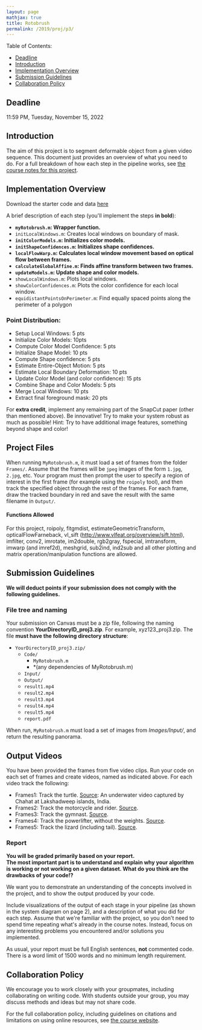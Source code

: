 ```yaml
---
layout: page
mathjax: true
title: Rotobrush
permalink: /2019/proj/p3/
---
```


Table of Contents:
- [Deadline](#due)
- [Introduction](#intro)
- [Implementation Overview](#system_overview)
- [Submission Guidelines](#sub)
- [Collaboration Policy](#coll)

<a name='due'></a>
## Deadline
11:59 PM, Tuesday, November 15, 2022

<a name='intro'></a>
## Introduction

The aim of this project is to segment deformable object from a given video sequence.
This document just provides an overview of what you need to do.  For a full breakdown of how each step in the pipeline works, see <a href="https://cmsc426.github.io/rotobrush/">the course notes for this project</a>.

<a name='system_overview'></a>
## Implementation Overview

Download the starter code and data <a href="https://www.dropbox.com/s/32fa11l5pnakcph/CMSC426_P3.zip"> here </a>


A brief description of each step (you'll implement the steps **in bold**):
- **`myRotobrush.m`:  Wrapper function.**
- `initLocalWindows.m`:  Creates local windows on boundary of mask.
- **`initColorModels.m`:   Initializes color models.**
- **`initShapeConfidences.m`: Initializes shape confidences.**
- **`localFlowWarp.m`:  Calculates local window movement based on optical flow between frames.**
- **`calculateGlobalAffine.m`:  Finds affine transform between two frames.**
- **`updateModels.m`:  Update shape and color models.**
- `showLocalWindows.m`:  Plots local windows.
- `showColorConfidences.m`: Plots the color confidence for each local window.
- `equidistantPointsOnPerimeter.m`: Find equally spaced points along the perimeter of a polygon


### Point Distribution:
- Setup Local Windows: 5 pts
- Initialize Color Models: 10pts
- Compute Color Model Confidence: 5 pts
- Initialize Shape Model: 10 pts
- Compute Shape confidence: 5 pts
- Estimate Entire-Object Motion: 5 pts
- Estimate Local Boundary Deformation: 10 pts
- Update Color Model (and color confidence): 15 pts
- Combine Shape and Color Models: 5 pts
- Merge Local Windows: 10 pts
- Extract final foreground mask: 20 pts

For **extra credit**, implement any remaining part of the SnapCut paper (other than mentioned above). Be innovative!
Try to make your system robust as much as possible! Hint: Try to have additional image features, something beyond shape and color!


## Project Files

When running `MyRotobrush.m`, it must load a set of frames from the folder `Frames/`. Assume
that the frames will be `jpeg` images of the form `1.jpg`, `2.jpg`, etc. Your program must then
prompt the user to specify a region of interest in the first frame (for example using the
`roipoly` tool), and then track the specified object through the rest of the frames. For each
frame, draw the tracked boundary in red and save the result with the same filename in
`Output/`.

#### Functions Allowed

For this project, roipoly, fitgmdist, estimateGeometricTransform, opticalFlowFarneback, vl_sift (http://www.vlfeat.org/overview/sift.html), imfilter, conv2, imrotate, im2double, rgb2gray, fspecial, imtransform, imwarp (and imref2d), meshgrid, sub2ind, ind2sub and all other plotting and matrix operation/manipulation functions are allowed.

<a name='sub'></a>
## Submission Guidelines
<b> We will deduct points if your submission does not comply with the following guidelines.</b>

### File tree and naming

Your submission on Canvas must be a zip file, following the naming convention **YourDirectoryID_proj3.zip**.  For example, xyz123_proj3.zip.  The file **must have the following directory structure**:

- `YourDirectoryID_proj3.zip/`
    - `Code/`
        - `MyRotobrush.m`
        - *(any dependencies of MyRotobrush.m)
    - `Input/`
    - `Output/`
    - `result1.mp4`
    - `result2.mp4`
    - `result3.mp4`
    - `result4.mp4`
    - `result5.mp4`
    - `report.pdf`


When run, `MyRotobrush.m` must load a set of images from *Images/Input/*, and return
the resulting panorama.

## Output Videos

You have been provided the frames from five video clips. Run your code on each set of
frames and create videos, named as indicated above. For each video track the following:

- Frames1: Track the turtle. <a href="">Source</a>: An underwater video captured by Chahat at Lakshadweep islands, India.
- Frames2: Track the motorcycle and rider. <a href="https://www.youtube.com/watch?v=jhxCJLm4C-0">Source</a>.
- Frames3: Track the gymnast. <a href="https://www.youtube.com/watch?v=gMNCwgXtQIw">Source</a>.
- Frames4: Track the powerlifter, without the weights. <a href="https://www.youtube.com/watch?v=EiqEFUFM-KI">Source</a>.
- Frames5: Track the lizard (including tail). <a href="https://www.youtube.com/watch?v=Mp1R4Lxoj5c">Source</a>.


### Report
**You will be graded primarily based on your report.**  
**The most important part is to understand and explain why your algorithm is working or not working on a given dataset. What do you think are the drawbacks of your code!?**

We want you to demonstrate an understanding of the concepts involved in the project, and to show the output produced by your code.

Include visualizations of the output of each stage in your pipeline (as shown in the system diagram
on page 2), and a description of what you did for each step.  Assume that we're familiar with the
project, so you don't need to spend time repeating what's already in the course notes.  Instead, focus on any interesting problems you encountered and/or solutions you implemented.

As usual, your report must be full English sentences, **not** commented code. There is a word limit of 1500 words and no minimum length requirement.

<a name='coll'></a>
## Collaboration Policy
We encourage you to work closely with your groupmates, including collaborating on writing code.  With students outside your group, you may discuss methods and ideas but may not share code.  

For the full collaboration policy, including guidelines on citations and limitations on using online resources, see <a href="http://prg.cs.umd.edu/cmsc426">the course website</a>.
